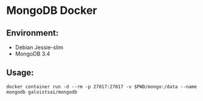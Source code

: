 # MongoDB Docker

## Environment:
  * Debian Jessie-slim
  * MongoDB 3.4

## Usage:
```console
docker container run -d --rm -p 27017:27017 -v $PWD/mongo:/data --name mongodb galoistsai/mongodb
```

